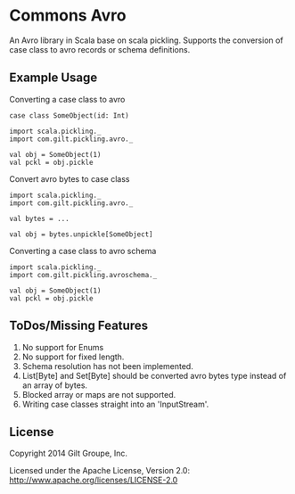 # Commons Avro

An Avro library in Scala base on scala pickling. Supports the conversion of case class to avro records or schema
definitions.

## Example Usage
Converting a case class to avro

    case class SomeObject(id: Int)

    import scala.pickling._
    import com.gilt.pickling.avro._

    val obj = SomeObject(1)
    val pckl = obj.pickle

Convert avro bytes to case class

    import scala.pickling._
    import com.gilt.pickling.avro._

    val bytes = ...

    val obj = bytes.unpickle[SomeObject]


Converting a case class to avro schema

    import scala.pickling._
    import com.gilt.pickling.avroschema._

    val obj = SomeObject(1)
    val pckl = obj.pickle


## ToDos/Missing Features
1. No support for Enums
2. No support for fixed length.
3. Schema resolution has not been implemented.
4. List[Byte] and Set[Byte] should be converted avro bytes type instead of an array of bytes.
5. Blocked array or maps are not supported.
6. Writing case classes straight into an 'InputStream'.

## License
Copyright 2014 Gilt Groupe, Inc. 

Licensed under the Apache License, Version 2.0: http://www.apache.org/licenses/LICENSE-2.0 
